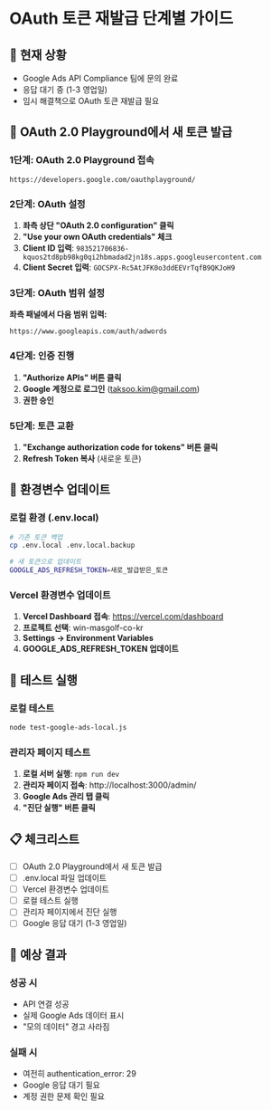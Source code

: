 # OAuth 토큰 재발급 단계별 가이드

## 🚨 현재 상황
- Google Ads API Compliance 팀에 문의 완료
- 응답 대기 중 (1-3 영업일)
- 임시 해결책으로 OAuth 토큰 재발급 필요

## 🔧 OAuth 2.0 Playground에서 새 토큰 발급

### 1단계: OAuth 2.0 Playground 접속
```
https://developers.google.com/oauthplayground/
```

### 2단계: OAuth 설정
1. **좌측 상단 "OAuth 2.0 configuration" 클릭**
2. **"Use your own OAuth credentials" 체크**
3. **Client ID 입력**: `983521706836-kquos2td8pb98kg0qi2hbmadad2jn18s.apps.googleusercontent.com`
4. **Client Secret 입력**: `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`

### 3단계: OAuth 범위 설정
**좌측 패널에서 다음 범위 입력:**
```
https://www.googleapis.com/auth/adwords
```

### 4단계: 인증 진행
1. **"Authorize APIs" 버튼 클릭**
2. **Google 계정으로 로그인** (taksoo.kim@gmail.com)
3. **권한 승인**

### 5단계: 토큰 교환
1. **"Exchange authorization code for tokens" 버튼 클릭**
2. **Refresh Token 복사** (새로운 토큰)

## 🔄 환경변수 업데이트

### 로컬 환경 (.env.local)
```bash
# 기존 토큰 백업
cp .env.local .env.local.backup

# 새 토큰으로 업데이트
GOOGLE_ADS_REFRESH_TOKEN=새로_발급받은_토큰
```

### Vercel 환경변수 업데이트
1. **Vercel Dashboard 접속**: https://vercel.com/dashboard
2. **프로젝트 선택**: win-masgolf-co-kr
3. **Settings → Environment Variables**
4. **GOOGLE_ADS_REFRESH_TOKEN 업데이트**

## 🧪 테스트 실행

### 로컬 테스트
```bash
node test-google-ads-local.js
```

### 관리자 페이지 테스트
1. **로컬 서버 실행**: `npm run dev`
2. **관리자 페이지 접속**: http://localhost:3000/admin/
3. **Google Ads 관리 탭 클릭**
4. **"진단 실행" 버튼 클릭**

## 📋 체크리스트

- [ ] OAuth 2.0 Playground에서 새 토큰 발급
- [ ] .env.local 파일 업데이트
- [ ] Vercel 환경변수 업데이트
- [ ] 로컬 테스트 실행
- [ ] 관리자 페이지에서 진단 실행
- [ ] Google 응답 대기 (1-3 영업일)

## 🎯 예상 결과

### 성공 시
- API 연결 성공
- 실제 Google Ads 데이터 표시
- "모의 데이터" 경고 사라짐

### 실패 시
- 여전히 authentication_error: 29
- Google 응답 대기 필요
- 계정 권한 문제 확인 필요
